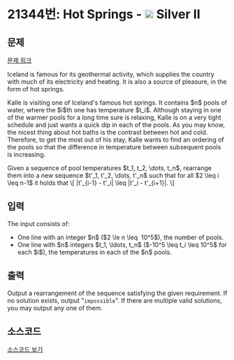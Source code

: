 # 21344번: Hot Springs - <img src="https://static.solved.ac/tier_small/9.svg" style="height:20px" /> Silver II

<!-- performance -->

<!-- 문제 제출 후 깃허브에 푸시를 했을 때 제출한 코드의 성능이 입력될 공간입니다.-->

<!-- end -->

## 문제

[문제 링크](https://boj.kr/21344)


<p>Iceland is famous for its geothermal activity, which supplies the country with much of its electricity and heating. It is also a source of pleasure, in the form of hot springs.</p>

<p>Kalle is visiting one of Iceland's famous hot springs. It contains $n$ pools of water, where the $i$th one has temperature $t_i$. Although staying in one of the warmer pools for a long time sure is relaxing, Kalle is on a very tight schedule and just wants a quick dip in each of the pools. As you may know, the nicest thing about hot baths is the contrast between hot and cold. Therefore, to get the most out of his stay, Kalle wants to find an ordering of the pools so that the difference in temperature between subsequent pools is increasing.</p>

<p>Given a sequence of pool temperatures $t_1, t_2, \dots, t_n$, rearrange them into a new sequence $t'_1, t'_2, \dots, t'_n$ such that for all $2 \leq i \leq n-1$ it holds that \[ |t'_{i-1} - t'_i| \leq |t'_i - t'_{i+1}|. \]</p>



## 입력


<p>The input consists of:</p>

<ul>
<li>One line with an integer $n$ ($2 \le n \leq &nbsp;10^5$), the number of pools.</li>
<li>One line with $n$ integers $t_1, \ldots, t_n$ ($-10^5 \leq t_i \leq 10^5$ for each $i$), the temperatures in each of the $n$ pools.</li>
</ul>



## 출력


<p>Output a rearrangement of the sequence satisfying the given requirement. If no solution exists, output "<code>impossible</code>". If there are multiple valid solutions, you may output any one of them.</p>



## 소스코드

[소스코드 보기](Hot%20Springs.cpp)
